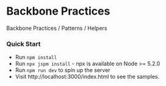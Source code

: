 # Backbone Practices
Backbone Practices / Patterns / Helpers

### Quick Start

* Run ```npm install```
* Run ```npx jspm install``` - npx is available on Node >= 5.2.0
* Run ```npm run dev``` to spin up the server
* Visit http://localhost:3000/index.html to see the samples.
